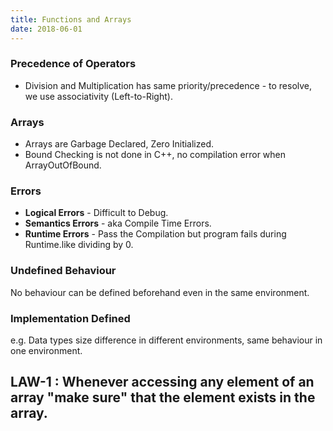 ```yaml
---
title: Functions and Arrays
date: 2018-06-01
---
```


### Precedence of Operators

- Division and Multiplication has same priority/precedence - to resolve, we use associativity (Left-to-Right).

### Arrays

- Arrays are Garbage Declared, Zero Initialized.
- Bound Checking is not done in C++, no compilation error when ArrayOutOfBound.

### Errors
- **Logical Errors** - Difficult to Debug.
- **Semantics Errors** - aka Compile Time Errors.
- **Runtime Errors** - Pass the Compilation but program fails during Runtime.like dividing by 0.

### Undefined Behaviour
No behaviour can be defined beforehand even in the same environment. 

### Implementation Defined
e.g. Data types size difference in different environments, same behaviour in one environment.

## LAW-1 : Whenever accessing any element of an array "make sure" that the element exists in the array.
